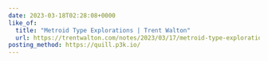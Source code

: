 ```yaml
---
date: 2023-03-18T02:28:08+0000
like_of:
  title: "Metroid Type Explorations | Trent Walton"
  url: https://trentwalton.com/notes/2023/03/17/metroid-type-explorations.html
posting_method: https://quill.p3k.io/
---
```


